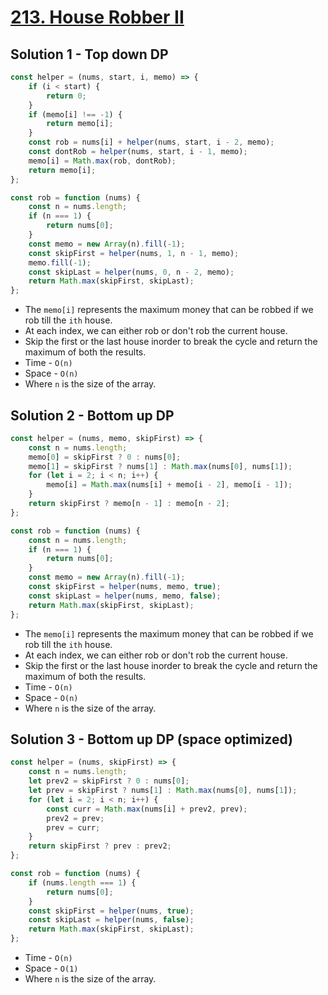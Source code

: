 # [213. House Robber II](https://leetcode.com/problems/house-robber-ii/)

## Solution 1 - Top down DP

```js
const helper = (nums, start, i, memo) => {
    if (i < start) {
        return 0;
    }
    if (memo[i] !== -1) {
        return memo[i];
    }
    const rob = nums[i] + helper(nums, start, i - 2, memo);
    const dontRob = helper(nums, start, i - 1, memo);
    memo[i] = Math.max(rob, dontRob);
    return memo[i];
};

const rob = function (nums) {
    const n = nums.length;
    if (n === 1) {
        return nums[0];
    }
    const memo = new Array(n).fill(-1);
    const skipFirst = helper(nums, 1, n - 1, memo);
    memo.fill(-1);
    const skipLast = helper(nums, 0, n - 2, memo);
    return Math.max(skipFirst, skipLast);
};
```

-   The `memo[i]` represents the maximum money that can be robbed if we rob till the `ith` house.
-   At each index, we can either rob or don't rob the current house.
-   Skip the first or the last house inorder to break the cycle and return the maximum of both the results.
-   Time - `O(n)`
-   Space - `O(n)`
-   Where `n` is the size of the array.

## Solution 2 - Bottom up DP

```js
const helper = (nums, memo, skipFirst) => {
    const n = nums.length;
    memo[0] = skipFirst ? 0 : nums[0];
    memo[1] = skipFirst ? nums[1] : Math.max(nums[0], nums[1]);
    for (let i = 2; i < n; i++) {
        memo[i] = Math.max(nums[i] + memo[i - 2], memo[i - 1]);
    }
    return skipFirst ? memo[n - 1] : memo[n - 2];
};

const rob = function (nums) {
    const n = nums.length;
    if (n === 1) {
        return nums[0];
    }
    const memo = new Array(n).fill(-1);
    const skipFirst = helper(nums, memo, true);
    const skipLast = helper(nums, memo, false);
    return Math.max(skipFirst, skipLast);
};
```

-   The `memo[i]` represents the maximum money that can be robbed if we rob till the `ith` house.
-   At each index, we can either rob or don't rob the current house.
-   Skip the first or the last house inorder to break the cycle and return the maximum of both the results.
-   Time - `O(n)`
-   Space - `O(n)`
-   Where `n` is the size of the array.

## Solution 3 - Bottom up DP (space optimized)

```js
const helper = (nums, skipFirst) => {
    const n = nums.length;
    let prev2 = skipFirst ? 0 : nums[0];
    let prev = skipFirst ? nums[1] : Math.max(nums[0], nums[1]);
    for (let i = 2; i < n; i++) {
        const curr = Math.max(nums[i] + prev2, prev);
        prev2 = prev;
        prev = curr;
    }
    return skipFirst ? prev : prev2;
};

const rob = function (nums) {
    if (nums.length === 1) {
        return nums[0];
    }
    const skipFirst = helper(nums, true);
    const skipLast = helper(nums, false);
    return Math.max(skipFirst, skipLast);
};
```

-   Time - `O(n)`
-   Space - `O(1)`
-   Where `n` is the size of the array.
